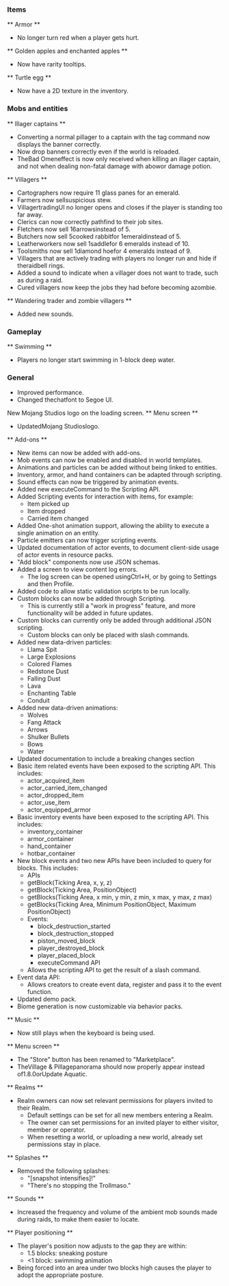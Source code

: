 ### Items
** Armor **
- No longer turn red when a player gets hurt.

** Golden apples and enchanted apples **
- Now have rarity tooltips.

** Turtle egg **
- Now have a 2D texture in the inventory.

### Mobs and entities
** Illager captains **
- Converting a normal pillager to a captain with the tag command now displays the banner correctly.
- Now drop banners correctly even if the world is reloaded.
- TheBad Omeneffect is now only received when killing an illager captain, and not when dealing non-fatal damage with abowor damage potion.

** Villagers **
- Cartographers now require 11 glass panes for an emerald.
- Farmers now sellsuspicious stew.
- VillagertradingUI no longer opens and closes if the player is standing too far away.
- Clerics can now correctly pathfind to their job sites.
- Fletchers now sell 16arrowsinstead of 5.
- Butchers now sell 5cooked rabbitfor 1emeraldinstead of 5.
- Leatherworkers now sell 1saddlefor 6 emeralds instead of 10.
- Toolsmiths now sell 1diamond hoefor 4 emeralds instead of 9.
- Villagers that are actively trading with players no longer run and hide if theraidbell rings.
- Added a sound to indicate when a villager does not want to trade, such as during a raid.
- Cured villagers now keep the jobs they had before becoming azombie.

** Wandering trader and zombie villagers **
- Added new sounds.

### Gameplay
** Swimming **
- Players no longer start swimming in 1-block deep water.

### General
- Improved performance.
- Changed thechatfont to Segoe UI.

New Mojang Studios logo on the loading screen.
** Menu screen **
- UpdatedMojang Studioslogo.

** Add-ons **
- New items can now be added with add-ons.
- Mob events can now be enabled and disabled in world templates.
- Animations and particles can be added without being linked to entities.
- Inventory, armor, and hand containers can be adapted through scripting.
- Sound effects can now be triggered by animation events.
- Added new executeCommand to the Scripting API.
- Added Scripting events for interaction with items, for example:
	- Item picked up
	- Item dropped
	- Carried item changed
- Added One-shot animation support, allowing the ability to execute a single animation on an entity.
- Particle emitters can now trigger scripting events.
- Updated documentation of actor events, to document client-side usage of actor events in resource packs.
- "Add block" components now use JSON schemas.
- Added a screen to view content log errors.
	- The log screen can be opened usingCtrl+H, or by going to Settings and then Profile.
- Added code to allow static validation scripts to be run locally.
- Custom blocks can now be added through Scripting.
	- This is currently still a "work in progress" feature, and more functionality will be added in future updates.
- Custom blocks can currently only be added through additional JSON scripting.
	- Custom blocks can only be placed with slash commands.
- Added new data-driven particles:
	- Llama Spit
	- Large Explosions
	- Colored Flames
	- Redstone Dust
	- Falling Dust
	- Lava
	- Enchanting Table
	- Conduit
- Added new data-driven animations:
	- Wolves
	- Fang Attack
	- Arrows
	- Shulker Bullets
	- Bows
	- Water
- Updated documentation to include a breaking changes section
- Basic item related events have been exposed to the scripting API. This includes:
	- actor_acquired_item
	- actor_carried_item_changed
	- actor_dropped_item
	- actor_use_item
	- actor_equipped_armor
- Basic inventory events have been exposed to the scripting API. This includes:
	- inventory_container
	- armor_container
	- hand_container
	- hotbar_container
- New block events and two new APIs have been included to query for blocks. This includes:
	- APIs
	- getBlock(Ticking Area, x, y, z)
	- getBlock(Ticking Area, PositionObject)
	- getBlocks(Ticking Area, x min, y min, z min, x max, y max, z max)
	- getBlocks(Ticking Area, Minimum PositionObject, Maximum PositionObject)
	- Events:
		- block_destruction_started
		- block_destruction_stopped
		- piston_moved_block
		- player_destroyed_block
		- player_placed_block
		- executeCommand API
	- Allows the scripting API to get the result of a slash command.
- Event data API:
	- Allows creators to create event data, register and pass it to the event function.
- Updated demo pack.
- Biome generation is now customizable via behavior packs.

** Music **
- Now still plays when the keyboard is being used.

** Menu screen **
- The "Store" button has been renamed to "Marketplace".
- TheVillage & Pillagepanorama should now properly appear instead of1.8.0orUpdate Aquatic.

** Realms **
- Realm owners can now set relevant permissions for players invited to their Realm.
	- Default settings can be set for all new members entering a Realm.
	- The owner can set permissions for an invited player to either visitor, member or operator.
	- When resetting a world, or uploading a new world, already set permissions stay in place.

** Splashes **
- Removed the following splashes:
	- "[snapshot intensifies]!"
	- "There's no stopping the Trollmaso."

** Sounds **
- Increased the frequency and volume of the ambient mob sounds made during raids, to make them easier to locate.

** Player positioning **
- The player's position now adjusts to the gap they are within:
	- 1.5 blocks: sneaking posture
	- <1 block: swimming animation
- Being forced into an area under two blocks high causes the player to adopt the appropriate posture.


